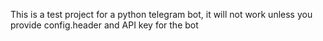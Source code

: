 This is a test project for a python telegram bot, it will not work unless you provide config.header and API key for 
the bot 